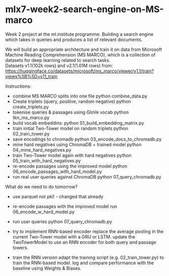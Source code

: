 # mlx7-week2-search-engine-on-MS-marco

Week 2 project at the ml.institute programme.
Building a search engine which takes in queries and produces a list of relevant documents.

We will build an appropriate architecture and train it on data from Microsoft Machine Reading Comprehension (MS MARCO), which is a collection of datasets for deep learning related to search tasks. <br> Datasets v1.1(102k rows) and v2.1(1.01M rows) from: https://huggingface.co/datasets/microsoft/ms_marco/viewer/v1.1/train?views%5B%5D=v11_train

Instructions:

- combine MS MARCO splits into one file
  python combine_data.py
- Create triplets (query, positive, random negative)
  python create_triplets.py
- tokenise queries & passages using GloVe vocab
  python tkn_ms_marco.py
- build vocab embeddins:
  python 01_build_embedding_matrix.py
- train initial Two-Tower model on random triplets
  python 02_train_tower.py
- save encodings to chromadb
  python 03_encode_docs_to_chromadb.py
- mine hard negatives using ChromaDB + trained model
  python 04_mine_hard_negatives.py
- train Two-Tower model again with hard negatives
  python 05_train_with_hard_negatives.py
- re-encode passages using the improved model
  python 06_encode_passages_with_hard_model.py
- run real user queries against ChromaDB
  python 07_query_chromadb.py

What do we need to do tomorrow?

- use parquet not pkl! - changed that already

- re-encode passages with the improved model
  run 06_encode_w_hard_model.py

- run user queries
  python 07_query_chromadb.py

- try to implement RNN-based encoder
  replace the average pooling in the current Two-Tower model with a GRU or LSTM.
  update the TwoTowerModel to use an RNN encoder for both query and passage towers.

- train the RNN version
  adapt the training script (e.g. 02_train_tower.py) to train the RNN-based model.
  log and compare performance with the baseline using Weights & Biases.
